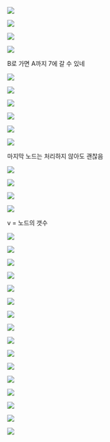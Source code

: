 ![](C:\Users\Wook\AppData\Roaming\marktext\images\2022-07-25-02-59-04-image.png)

![](C:\Users\Wook\AppData\Roaming\marktext\images\2022-07-25-03-00-29-image.png)

![](C:\Users\Wook\AppData\Roaming\marktext\images\2022-07-25-03-02-37-image.png)

![](C:\Users\Wook\AppData\Roaming\marktext\images\2022-07-25-03-06-34-image.png)

B로 가면 A까지 7에 갈 수 있네

![](C:\Users\Wook\AppData\Roaming\marktext\images\2022-07-25-03-07-40-image.png)

![](C:\Users\Wook\AppData\Roaming\marktext\images\2022-07-25-03-08-21-image.png)

![](C:\Users\Wook\AppData\Roaming\marktext\images\2022-07-25-03-09-48-image.png)

![](C:\Users\Wook\AppData\Roaming\marktext\images\2022-07-25-03-13-03-image.png)

![](C:\Users\Wook\AppData\Roaming\marktext\images\2022-07-25-03-13-27-image.png)

![](C:\Users\Wook\AppData\Roaming\marktext\images\2022-07-25-03-13-42-image.png)

마지막 노드는 처리하지 않아도 괜찮음

![](C:\Users\Wook\AppData\Roaming\marktext\images\2022-07-25-03-14-18-image.png)

![](C:\Users\Wook\AppData\Roaming\marktext\images\2022-07-25-03-15-13-image.png)

![](C:\Users\Wook\AppData\Roaming\marktext\images\2022-07-25-03-15-30-image.png)

![](C:\Users\Wook\AppData\Roaming\marktext\images\2022-07-25-03-21-16-image.png)

v = 노드의 갯수

![](C:\Users\Wook\AppData\Roaming\marktext\images\2022-07-25-03-22-31-image.png)

![](C:\Users\Wook\AppData\Roaming\marktext\images\2022-07-25-03-23-17-image.png)

![](C:\Users\Wook\AppData\Roaming\marktext\images\2022-07-25-03-25-51-image.png)

![](C:\Users\Wook\AppData\Roaming\marktext\images\2022-07-25-03-27-43-image.png)

![](C:\Users\Wook\AppData\Roaming\marktext\images\2022-07-25-03-28-33-image.png)

![](C:\Users\Wook\AppData\Roaming\marktext\images\2022-07-25-03-29-29-image.png)

![](C:\Users\Wook\AppData\Roaming\marktext\images\2022-07-25-03-30-54-image.png)

![](C:\Users\Wook\AppData\Roaming\marktext\images\2022-07-25-03-32-37-image.png)

![](C:\Users\Wook\AppData\Roaming\marktext\images\2022-07-25-03-33-32-image.png)

![](C:\Users\Wook\AppData\Roaming\marktext\images\2022-07-25-03-34-21-image.png)

![](C:\Users\Wook\AppData\Roaming\marktext\images\2022-07-25-03-34-54-image.png)

![](C:\Users\Wook\AppData\Roaming\marktext\images\2022-07-25-03-35-15-image.png)

![](C:\Users\Wook\AppData\Roaming\marktext\images\2022-07-25-03-35-59-image.png)

![](C:\Users\Wook\AppData\Roaming\marktext\images\2022-07-25-03-36-31-image.png)

![](C:\Users\Wook\AppData\Roaming\marktext\images\2022-07-25-03-36-41-image.png)

![](C:\Users\Wook\AppData\Roaming\marktext\images\2022-07-25-03-43-45-image.png)
